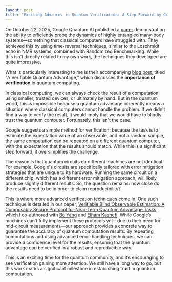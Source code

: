```yaml
---
layout: post
title: "Exciting Advances in Quantum Verification: A Step Forward by Google Quantum AI"
---
```


On October 22, 2025, Google Quantum AI published a
[paper](https://www.nature.com/articles/s41586-025-09526-6)
demonstrating the ability to efficiently probe the dynamics of highly
entangled many-body systems—something that classical computers have
struggled with. They achieved this by using time-reversal techniques,
similar to the Loschmidt echo in NMR systems, combined with Randomized
Benchmarking. While this isn't directly related to my own work, the
techniques they developed are quite impressive.

What is particularly interesting to me is their accompanying [blog
post](https://research.google/blog/a-verifiable-quantum-advantage),
titled "A Verifiable Quantum Advantage," which discusses the
**importance of verification** in quantum computing.

In classical computing, we can always check the result of a
computation using smaller, trusted devices, or ultimately by hand. But
in the quantum world, this is impossible because a quantum advantage
inherently means a situation where classical computers cannot handle
the problem. If we didn’t find a way to verify the result, it would
imply that we would have to blindly trust the quantum computer.
Fortunately, this isn't the case.

Google suggests a simple method for verification: because the task is
to estimate the expectation value of an observable, and not a random
sample, the same computation can be repeated on a different quantum
computer, with the expectation that the results should match. While
this is a significant step forward, it oversimplifies the challenge.

The reason is that quantum circuits on different machines are not
identical. For example, Google's circuits are specifically tailored
with error mitigation strategies that are unique to its hardware.
Running the same circuit on a different chip, which has a different
error mitigation approach, will likely produce slightly different
results. So, the question remains: how close do the results need to be
in order to claim reproducibility?

This is where more advanced verification techniques come in. One such
technique is detailed in our paper, [Verifiable Blind Observable
Estimation: A Composably Secure Protocol for Near-Term Quantum
Advantage Tasks](https://arxiv.org/abs/2510.08548), which I
co-authored with [Bo
Yang](https://fr.linkedin.com/in/bo-yang-aa773419a) and [Elham
Kashefi](https://uk.linkedin.com/in/elham-kashefi-76b9286). While
Google’s machines can’t fully implement these protocols yet&#x2014;due
to their need for mid-circuit measurements&#x2014;our approach
provides a concrete way to guarantee the accuracy of quantum
computation results. By repeating computations and using advanced
error-handling techniques, we can provide a confidence level for the
results, ensuring that the quantum advantage can be verified in a
robust and reproducible way.

This is an exciting time for the quantum community, and it’s
encouraging to see verification gaining more attention. We still have
a long way to go, but this work marks a significant milestone in
establishing trust in quantum computation.
